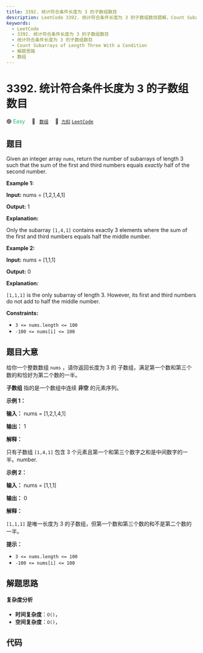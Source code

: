 ```yaml
---
title: 3392. 统计符合条件长度为 3 的子数组数目
description: LeetCode 3392. 统计符合条件长度为 3 的子数组数目题解，Count Subarrays of Length Three With a Condition，包含解题思路、复杂度分析以及完整的 JavaScript 代码实现。
keywords:
  - LeetCode
  - 3392. 统计符合条件长度为 3 的子数组数目
  - 统计符合条件长度为 3 的子数组数目
  - Count Subarrays of Length Three With a Condition
  - 解题思路
  - 数组
---
```


# 3392. 统计符合条件长度为 3 的子数组数目

🟢 <font color=#15bd66>Easy</font>&emsp; 🔖&ensp; [`数组`](/tag/array.md)&emsp; 🔗&ensp;[`力扣`](https://leetcode.cn/problems/count-subarrays-of-length-three-with-a-condition) [`LeetCode`](https://leetcode.com/problems/count-subarrays-of-length-three-with-a-condition)

## 题目

Given an integer array `nums`, return the number of subarrays of length 3 such
that the sum of the first and third numbers equals _exactly_ half of the
second number.



**Example 1:**

**Input:** nums = [1,2,1,4,1]

**Output:** 1

**Explanation:**

Only the subarray `[1,4,1]` contains exactly 3 elements where the sum of the
first and third numbers equals half the middle number.

**Example 2:**

**Input:** nums = [1,1,1]

**Output:** 0

**Explanation:**

`[1,1,1]` is the only subarray of length 3. However, its first and third
numbers do not add to half the middle number.



**Constraints:**

  * `3 <= nums.length <= 100`
  * `-100 <= nums[i] <= 100`


## 题目大意

给你一个整数数组 `nums` ，请你返回长度为 3 的 子数组，满足第一个数和第三个数的和恰好为第二个数的一半。

**子数组**  指的是一个数组中连续 **非空**  的元素序列。



**示例 1：**

**输入：** nums = [1,2,1,4,1]

**输出：** 1

**解释：**

只有子数组 `[1,4,1]` 包含 3 个元素且第一个和第三个数字之和是中间数字的一半。number.

**示例 2：**

**输入：** nums = [1,1,1]

**输出：** 0

**解释：**

`[1,1,1]` 是唯一长度为 3 的子数组，但第一个数和第三个数的和不是第二个数的一半。



**提示：**

  * `3 <= nums.length <= 100`
  * `-100 <= nums[i] <= 100`


## 解题思路

#### 复杂度分析

- **时间复杂度**：`O()`，
- **空间复杂度**：`O()`，

## 代码

```javascript

```